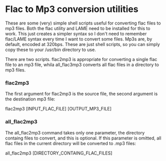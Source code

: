 # Flac to Mp3 conversion utilities

These are some (very) simple shell scripts useful for converting flac files to mp3 files.  Both the flac utility and LAME need to be installed for this to work.  This just creates a simpler syntax so I don't need to remember flac/LAME syntax every time I want to convert some files.  Mp3s are, by default, encoded at 320bps.  These are just shell scripts, so you can simply copy these to your /usr/bin directory to use.

There are two scripts. flac2mp3 is appropriate for converting a single flac file to an mp3 file, whila all\_flac3mp3 converts all flac files in a directory to mp3 files.  

### flac2mp3

The first argument for flac2mp3 is the source file, the second argument is the destination mp3 file: 

flac2mp3 \[INPUT\_FLAC\_FILE\] \[OUTPUT\_MP3\_FILE\]

### all\_flac2mp3

The all\_flac2mp3 command takes only one parameter, the directory containg files to convert, and this is optional.  If this parameter is omitted, all flac files in the current directory will be converted to .mp3 files: 

all\_flac2mp3 \[DIRECTORY\_CONTAING\_FLAC\_FILES\]








